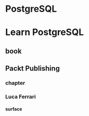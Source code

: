 # PostgreSQL
# Learn PostgreSQL
## book
## Packt Publishing
### chapter
### Luca Ferrari
#### surface

#### <Topic>
##### <Section>

###### <Card>

